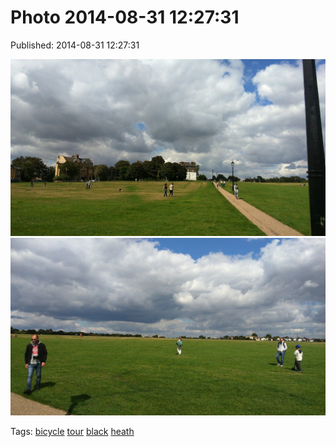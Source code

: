 
# Photo 2014-08-31 12:27:31

Published: 2014-08-31 12:27:31

![](96256628092-0.jpg)
![](96256628092-1.jpg)

Tags: [bicycle](tag-bicycle.md) [tour](tag-tour.md) [black](tag-black.md) [heath](tag-heath.md)
